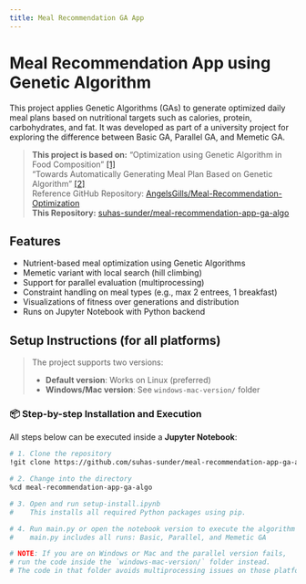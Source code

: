 ```yaml
---
title: Meal Recommendation GA App
---
```


# Meal Recommendation App using Genetic Algorithm

This project applies Genetic Algorithms (GAs) to generate optimized daily meal plans based on nutritional targets such as calories, protein, carbohydrates, and fat. It was developed as part of a university project for exploring the difference between Basic GA, Parallel GA, and Memetic GA.

> **This project is based on:**
> “Optimization using Genetic Algorithm in Food Composition” [\[1\]](#1)  
> “Towards Automatically Generating Meal Plan Based on Genetic Algorithm” [\[2\]](#2)  
> Reference GitHub Repository: [AngelsGills/Meal-Recommendation-Optimization](https://github.com/AngelsGills/Meal-Recommendation-Optimization)  
> **This Repository:** [suhas-sunder/meal-recommendation-app-ga-algo](https://github.com/suhas-sunder/meal-recommendation-app-ga-algo)

## Features

- Nutrient-based meal optimization using Genetic Algorithms  
- Memetic variant with local search (hill climbing)  
- Support for parallel evaluation (multiprocessing)  
- Constraint handling on meal types (e.g., max 2 entrees, 1 breakfast)  
- Visualizations of fitness over generations and distribution  
- Runs on Jupyter Notebook with Python backend  

## Setup Instructions (for all platforms)

> The project supports two versions:
>
> - **Default version**: Works on Linux (preferred)  
> - **Windows/Mac version**: See `windows-mac-version/` folder  

### 📦 Step-by-step Installation and Execution

All steps below can be executed inside a **Jupyter Notebook**:

```bash
# 1. Clone the repository
!git clone https://github.com/suhas-sunder/meal-recommendation-app-ga-algo.git

# 2. Change into the directory
%cd meal-recommendation-app-ga-algo

# 3. Open and run setup-install.ipynb
#    This installs all required Python packages using pip.

# 4. Run main.py or open the notebook version to execute the algorithm
#    main.py includes all runs: Basic, Parallel, and Memetic GA

# NOTE: If you are on Windows or Mac and the parallel version fails,
# run the code inside the `windows-mac-version/` folder instead.
# The code in that folder avoids multiprocessing issues on those platforms.
